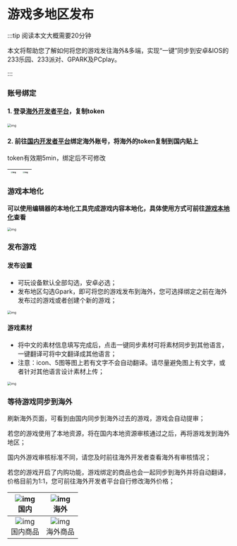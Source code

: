 # 游戏多地区发布
:::tip 阅读本文大概需要20分钟

本文将帮助您了解如何将您的游戏发往海外&多端，实现“一键”同步到安卓&IOS的233乐园、233派对、GPARK及PCplay。

:::

### 账号绑定

#### 1. 登录[海外开发者平台](https://portal.gpark.fun)，复制token

<img src="https://cdn.233xyx.com/athena/online/99a3246cbeb04ad1a4974e236cefa8a3_321840760.webp" alt="img" style="zoom:50%;" />

#### 2. 前往[国内开发者平台](https://portal.ark.online/#/admin/home)绑定海外账号，将海外的token复制到国内贴上

token有效期5min，绑定后不可修改

| <img src="https://cdn.233xyx.com/athena/online/79c1e30fa1fc4336a8f6c50177675cdb_322564351.webp" alt="img" style="zoom: 25%;" />| <img src="https://cdn.233xyx.com/athena/online/8397e8f006b84e6c897a139ae5d273ed_322542023.webp" alt="img" style="zoom:25%;" />|
| --------------------------------------------------------- | ---------------------------------------------------- |




### 游戏本地化

**可以使用编辑器的本地化工具完成游戏内容本地化，具体使用方式可前往[游戏本地化](https://docs.ark.online/Localization/GameLanguageLocalization.html)查看**

<img src="https://arkimg.ark.online/1722253246499-50.gif" alt="img" style="zoom:50%;" />



### 发布游戏

#### 发布设置

- 可玩设备默认全部勾选，安卓必选；
- 发布地区勾选Gpark，即可将您的游戏发布到海外，您可选择绑定之前在海外发布过的游戏或者创建个新的游戏；

<img src="https://arkimg.ark.online/1722253246499-51.webp" alt="img" style="zoom:50%;" />

#### 游戏素材

- 将中文的素材信息填写完成后，点击一键同步素材可将素材同步到其他语言，一键翻译可将中文翻译成其他语言；
- 注意：icon、5图等图上若有文字不会自动翻译。请尽量避免图上有文字，或者针对其他语言设计素材上传；

<img src="https://arkimg.ark.online/1722253246499-52.webp" alt="img" style="zoom:50%;" />



### 等待游戏同步到海外

 刷新海外页面，可看到由国内同步到海外过去的游戏，游戏会自动提审；

 若您的游戏使用了本地资源，将在国内本地资源审核通过之后，再将游戏发到海外地区；

 国内外游戏审核标准不同，请您及时前往海外开发者查看海外有审核情况；

 若您的游戏开启了内购功能，游戏绑定的商品也会一起同步到海外并将自动翻译，价格目前为1:1，您可前往海外开发者平台自行修改海外价格；

| ![img](https://arkimg.ark.online/1722308931851-42.webp)<br />国内 | ![img](https://cdn.233xyx.com/athena/online/bfe28449251442f38dd3bbe632bfabf8_322558374.webp)<br />海外 |
| :----------------------------------------------------------: | :----------------------------------------------------------: |
| ![img](https://arkimg.ark.online/1722253246499-55-1722303656008-87.webp)<br />国内商品 | ![img](https://arkimg.ark.online/1722253246499-56-1722303661350-89.webp)<br />海外商品 |

